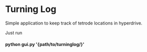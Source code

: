 # Turning Log #
Simple application to keep track of tetrode locations in hyperdrive.

Just run 
#### python  gui.py  '{path/to/turninglog/}' ####
